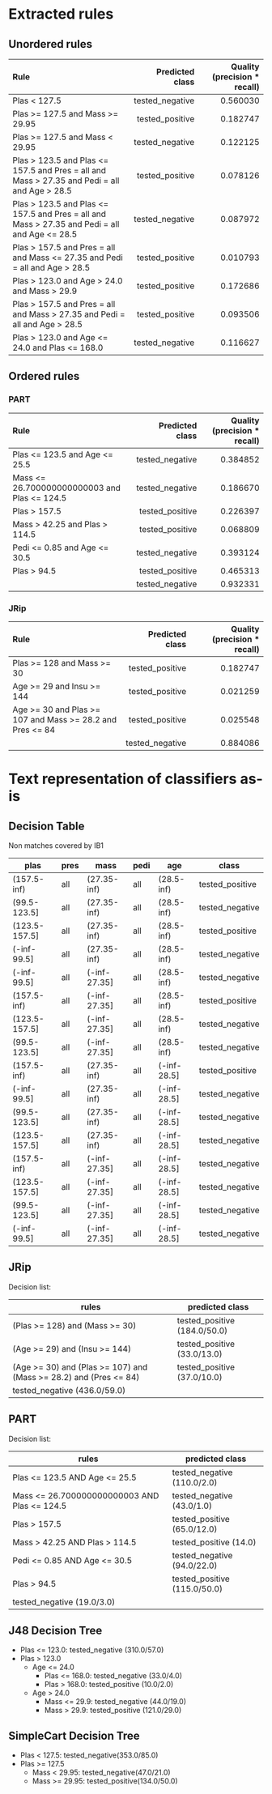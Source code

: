 # Extracted rules

## Unordered rules

| Rule | Predicted class | Quality (precision * recall) |
|:----|----:|----:|
| Plas < 127.5 | tested_negative | 0.560030 |
| Plas >= 127.5 and Mass >= 29.95 | tested_positive | 0.182747 |
| Plas >= 127.5 and Mass < 29.95 | tested_negative | 0.122125 |
| Plas > 123.5 and Plas <= 157.5 and Pres = all and Mass > 27.35 and Pedi = all and Age > 28.5 | tested_positive | 0.078126 |
| Plas > 123.5 and Plas <= 157.5 and Pres = all and Mass > 27.35 and Pedi = all and Age <= 28.5 | tested_negative | 0.087972 |
| Plas > 157.5 and Pres = all and Mass <= 27.35 and Pedi = all and Age > 28.5 | tested_positive | 0.010793 |
| Plas > 123.0 and Age > 24.0 and Mass > 29.9 | tested_positive | 0.172686 |
| Plas > 157.5 and Pres = all and Mass > 27.35 and Pedi = all and Age > 28.5 | tested_positive | 0.093506 |
| Plas > 123.0 and Age <= 24.0 and Plas <= 168.0 | tested_negative | 0.116627 |

## Ordered rules

### PART

| Rule | Predicted class | Quality (precision * recall) |
|:----|----:|----:|
| Plas <= 123.5 and Age <= 25.5 | tested_negative | 0.384852 |
| Mass <= 26.700000000000003 and Plas <= 124.5 | tested_negative | 0.186670 |
| Plas > 157.5 | tested_positive | 0.226397 |
| Mass > 42.25 and Plas > 114.5 | tested_positive | 0.068809 |
| Pedi <= 0.85 and Age <= 30.5 | tested_negative | 0.393124 |
| Plas > 94.5 | tested_positive | 0.465313 |
|  | tested_negative | 0.932331 |


### JRip

| Rule | Predicted class | Quality (precision * recall) |
|:----|----:|----:|
| Plas >= 128 and Mass >= 30 | tested_positive | 0.182747 |
| Age >= 29 and Insu >= 144 | tested_positive | 0.021259 |
| Age >= 30 and Plas >= 107 and Mass >= 28.2 and Pres <= 84 | tested_positive | 0.025548 |
|  | tested_negative | 0.884086 |


# Text representation of classifiers as-is

## Decision Table

Non matches covered by IB1

plas|pres|mass|pedi|age|class
---|---|---|---|---|---
(157.5-inf)|all|(27.35-inf)|all|(28.5-inf)|tested_positive
(99.5-123.5]|all|(27.35-inf)|all|(28.5-inf)|tested_negative
(123.5-157.5]|all|(27.35-inf)|all|(28.5-inf)|tested_positive
(-inf-99.5]|all|(27.35-inf)|all|(28.5-inf)|tested_negative
(-inf-99.5]|all|(-inf-27.35]|all|(28.5-inf)|tested_negative
(157.5-inf)|all|(-inf-27.35]|all|(28.5-inf)|tested_positive
(123.5-157.5]|all|(-inf-27.35]|all|(28.5-inf)|tested_negative
(99.5-123.5]|all|(-inf-27.35]|all|(28.5-inf)|tested_negative
(157.5-inf)|all|(27.35-inf)|all|(-inf-28.5]|tested_positive
(-inf-99.5]|all|(27.35-inf)|all|(-inf-28.5]|tested_negative
(99.5-123.5]|all|(27.35-inf)|all|(-inf-28.5]|tested_negative
(123.5-157.5]|all|(27.35-inf)|all|(-inf-28.5]|tested_negative
(157.5-inf)|all|(-inf-27.35]|all|(-inf-28.5]|tested_negative
(123.5-157.5]|all|(-inf-27.35]|all|(-inf-28.5]|tested_negative
(99.5-123.5]|all|(-inf-27.35]|all|(-inf-28.5]|tested_negative
(-inf-99.5]|all|(-inf-27.35]|all|(-inf-28.5]|tested_negative

## JRip

Decision list:

rules | predicted class
---|---
(Plas >= 128) and (Mass >= 30)|tested_positive (184.0/50.0)
(Age >= 29) and (Insu >= 144)|tested_positive (33.0/13.0)
(Age >= 30) and (Plas >= 107) and (Mass >= 28.2) and (Pres <= 84)|tested_positive (37.0/10.0)
|tested_negative (436.0/59.0)


## PART

Decision list:

rules | predicted class
---|---
Plas <= 123.5 AND Age <= 25.5|tested_negative (110.0/2.0)
Mass <= 26.700000000000003 AND Plas <= 124.5|tested_negative (43.0/1.0)
Plas > 157.5|tested_positive (65.0/12.0)
Mass > 42.25 AND Plas > 114.5|tested_positive (14.0)
Pedi <= 0.85 AND Age <= 30.5|tested_negative (94.0/22.0)
Plas > 94.5|tested_positive (115.0/50.0)
|tested_negative (19.0/3.0)


## J48 Decision Tree

* Plas <= 123.0: tested_negative (310.0/57.0)
* Plas > 123.0
	* Age <= 24.0
		* Plas <= 168.0: tested_negative (33.0/4.0)
		* Plas > 168.0: tested_positive (10.0/2.0)
	* Age > 24.0
		* Mass <= 29.9: tested_negative (44.0/19.0)
		* Mass > 29.9: tested_positive (121.0/29.0)


## SimpleCart Decision Tree

* Plas < 127.5: tested_negative(353.0/85.0)
* Plas >= 127.5
	* Mass < 29.95: tested_negative(47.0/21.0)
	* Mass >= 29.95: tested_positive(134.0/50.0)


